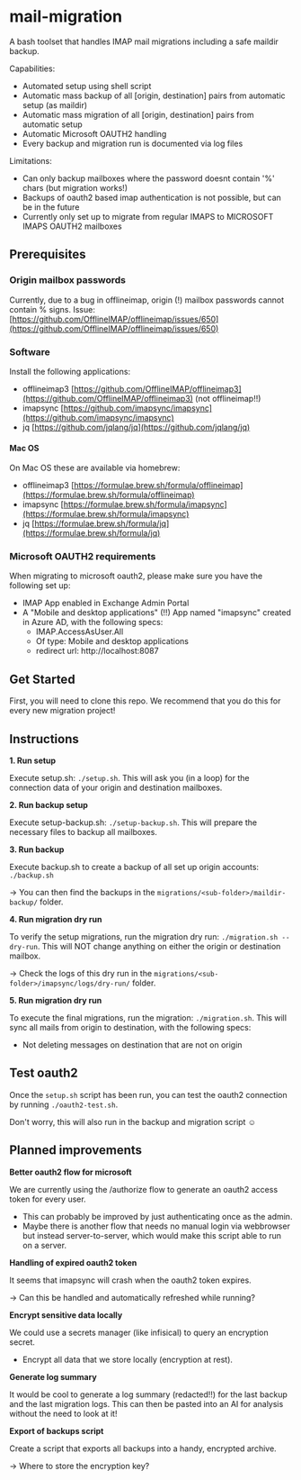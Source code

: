 # mail-migration

A bash toolset that handles IMAP mail migrations including a safe maildir backup.

Capabilities:

-   Automated setup using shell script
-   Automatic mass backup of all [origin, destination] pairs from automatic setup (as maildir)
-   Automatic mass migration of all [origin, destination] pairs from automatic setup
-   Automatic Microsoft OAUTH2 handling
-   Every backup and migration run is documented via log files

Limitations:

-   Can only backup mailboxes where the password doesnt contain '%' chars (but migration works!)
-   Backups of oauth2 based imap authentication is not possible, but can be in the future
-   Currently only set up to migrate from regular IMAPS to MICROSOFT IMAPS OAUTH2 mailboxes

## Prerequisites

### Origin mailbox passwords

Currently, due to a bug in offlineimap, origin (!) mailbox passwords cannot contain % signs.
Issue: [https://github.com/OfflineIMAP/offlineimap/issues/650](https://github.com/OfflineIMAP/offlineimap/issues/650)

### Software

Install the following applications:

-   offlineimap3 [https://github.com/OfflineIMAP/offlineimap3](https://github.com/OfflineIMAP/offlineimap3) (not offlineimap!!)
-   imapsync [https://github.com/imapsync/imapsync](https://github.com/imapsync/imapsync)
-   jq [https://github.com/jqlang/jq](https://github.com/jqlang/jq)

#### Mac OS

On Mac OS these are available via homebrew:

-   offlineimap3 [https://formulae.brew.sh/formula/offlineimap](https://formulae.brew.sh/formula/offlineimap)
-   imapsync [https://formulae.brew.sh/formula/imapsync](https://formulae.brew.sh/formula/imapsync)
-   jq [https://formulae.brew.sh/formula/jq](https://formulae.brew.sh/formula/jq)

### Microsoft OAUTH2 requirements

When migrating to microsoft oauth2, please make sure you have the following set up:

-   IMAP App enabled in Exchange Admin Portal
-   A "Mobile and desktop applications" (!!) App named "imapsync" created in Azure AD, with the following specs:
    -   IMAP.AccessAsUser.All
    -   Of type: Mobile and desktop applications
    -   redirect url: http://localhost:8087

## Get Started

First, you will need to clone this repo.
We recommend that you do this for every new migration project!

## Instructions

**1. Run setup**

Execute setup.sh: `./setup.sh`.
This will ask you (in a loop) for the connection data of your origin and destination mailboxes.

**2. Run backup setup**

Execute setup-backup.sh: `./setup-backup.sh`.
This will prepare the necessary files to backup all mailboxes.

**3. Run backup**

Execute backup.sh to create a backup of all set up origin accounts: `./backup.sh`

-> You can then find the backups in the `migrations/<sub-folder>/maildir-backup/` folder.

**4. Run migration dry run**

To verify the setup migrations, run the migration dry run: `./migration.sh --dry-run`.
This will NOT change anything on either the origin or destination mailbox.

-> Check the logs of this dry run in the `migrations/<sub-folder>/imapsync/logs/dry-run/` folder.

**5. Run migration dry run**

To execute the final migrations, run the migration: `./migration.sh`.
This will sync all mails from origin to destination, with the following specs:

-   Not deleting messages on destination that are not on origin

## Test oauth2

Once the `setup.sh` script has been run, you can test the oauth2 connection by running `./oauth2-test.sh`.

Don't worry, this will also run in the backup and migration script ☺️

## Planned improvements

**Better oauth2 flow for microsoft**

We are currently using the /authorize flow to generate an oauth2 access token for every user.

-   This can probably be improved by just authenticating once as the admin.
-   Maybe there is another flow that needs no manual login via webbrowser but instead server-to-server, which would make this script able to run on a server.

**Handling of expired oauth2 token**

It seems that imapsync will crash when the oauth2 token expires.

-> Can this be handled and automatically refreshed while running?

**Encrypt sensitive data locally**

We could use a secrets manager (like infisical) to query an encryption secret.

-   Encrypt all data that we store locally (encryption at rest).

**Generate log summary**

It would be cool to generate a log summary (redacted!!) for the last backup and the last migration logs.
This can then be pasted into an AI for analysis without the need to look at it!

**Export of backups script**

Create a script that exports all backups into a handy, encrypted archive.

-> Where to store the encryption key?
